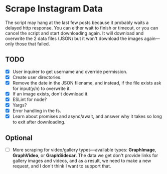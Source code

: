# Scrape Instagram Data

The script may hang at the last few posts because it probably waits a delayed http response. You can either wait to finish or timeout, or you can cancel the script and start downloading again. It will download and overwrite the 2 data files (JSON) but it won't download the images again—only those that failed.

## TODO

- [x] User inquirer to get username and override permission.
- [x] Create user directories.
- [x] Remove the date in the JSON filename, and instead, if the file exists ask for input(y/n) to overwrite it.
- [x] If an image exists, don't download it.
- [x] ESLint for node?
- [x] Yargs?
- [x] Error handling in the fs.
- [x] Learn about promises and async/await, and answer why it takes so long to exit after downloading.

## Optional

- [ ] More scraping for video/gallery types—available types: **GraphImage**, **GraphVideo**, or **GraphSidecar**. The data we get don't provide links for gallery images and videos, and as a result, we need to make a new request, and I don't think I want to support that.
